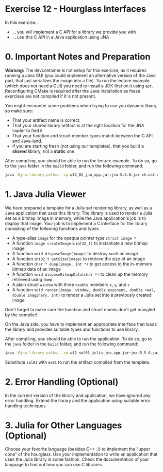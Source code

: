 # Exercise 12 - Hourglass Interfaces

In this exercise...

* ... you will implement a C API for a library we provide you with
* ... use this C API in a Java application using JNA


# 0. Important Notes and Preparation

***Warning:*** The devcontainer is not setup for this exercise, as it requires running a Java GUI (you could implement an alternative version of the Java part, that just serializes the image into a file). To run the lecture example (which does not need a GUI) you need to install a JDK first on it using `apt`. Reconfiguring CMake is required after the Java installation as these exercises are not compiled if it is not present.

You might encounter some problems when trying to use you dynamic libary, so make sure:

* That your artifact name is correct.
* That your shared library artifact is at the right location for the JNA loader to find it
* That your function and struct member types match between the C API and Java-land.
* If you are starting fresh (not using our templates), that you build a **shared** library, not a **static** one.

After compiling, you should be able to run the lecture example.
To do so, go to the `java` folder in the `build` folder, and run the following command:

```bash
java -Djna.library.path=. -cp w12_02_jna_app.jar:jna-5.5.0.jar ch.ost.cpla.CplaJNA
```

# 1. Java Julia Viewer

We have prepared a template for a Julia set rendering library, as well as a Java application that uses this library.
The library is used to render a Julia set as a bitmap image in memory, while the Java application's job is to display that image.
Your job is to implement a C interface for the library consisting of the following functions and types

* A type-alias `image` for the opaque pointer type `struct Image *`
* A function `image createImage(uint32_t)` to instantiate a new bitmap image
* A function `void disposeImage(image)` to destroy such an image
* A function `int32_t getSize(image)` to retrieve the size of an image
* A function `char * dump(image, int *)` to get access to the in-memory bitmap data of an image
* A function `void disposeBitmapData(char *)` to clean up the memory retrieved using `dump`
* A plain struct `window` with three `double` members `x`, `y`, and `z`
* A function `void render(image, window, double exponent, double real, double imaginary, int)` to render a Julia set into a previously created image

Don't forget to make sure the function and struct names don't get mangled by the compiler!

On the Java side, you have to implement an appropriate interface that loads the library and provides suitable types and functions to use library.

After compiling, you should be able to run the application.
To do so, go to the `java` folder in the `build` folder, and run the following command:

```bash
java -Djna.library.path=. -cp w12_sol01_julia_jna_app.jar:jna-5.5.0.jar  ch.ost.cpla.JuliaJNA
```

Substitute `sol01` with `ex01` to run the artifact compiled from the template.

# 2. Error Handling (Optional)

In the current version of the library and application, we have ignored any error handling.
Extend the library and the application using suitable error handling techniques

# 3. Julia for Other Languages (Optional)

Choose your favorite language (besides C++ :)) to implement the "upper cone" of the hourglass.
Use your implementation to write an application that uses the Julia library in some fashion.
Check the documentation of your language to find out how you can use C libraries.
